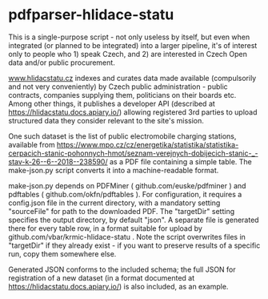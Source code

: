 # pdfparser-hlidace-statu

This is a single-purpose script - not only useless by itself, but even
when integrated (or planned to be integrated) into a larger pipeline,
it's of interest only to people who 1) speak Czech, and 2) are
interested in Czech Open data and/or public procurement.

www.hlidacstatu.cz indexes and curates data made available
(compulsorily and not very conveniently) by Czech public
administration - public contracts, companies supplying them,
politicians on their boards etc. Among other things, it publishes a
developer API (described at https://hlidacstatu.docs.apiary.io/)
allowing registered 3rd parties to upload structured data they
consider relevant to the site's mission.

One such dataset is the list of public electromobile charging
stations, available from
https://www.mpo.cz/cz/energetika/statistika/statistika-cerpacich-stanic-pohonnych-hmot/seznam-verejnych-dobijecich-stanic-_-stav-k-26--6--2018--238590/
as a PDF file containing a simple table. The make-json.py script
converts it into a machine-readable format.

make-json.py depends on PDFMiner ( github.com/euske/pdfminer ) and
pdftables ( github.com/okfn/pdftables ).  For configuration, it
requires a config.json file in the current directory, with a mandatory
setting "sourceFile" for path to the downloaded PDF. The "targetDir"
setting specifies the output directory, by default "json". A separate
file is generated there for every table row, in a format suitable for
upload by github.com/vbar/krmic-hlidace-statu . Note the script
overwrites files in "targetDir" if they already exist - if you want to
preserve results of a specific run, copy them somewhere else.

Generated JSON conforms to the included schema; the full JSON for
registration of a new dataset (in a format documented at
https://hlidacstatu.docs.apiary.io/) is also included, as an example.

